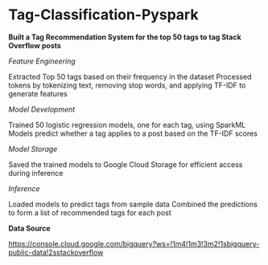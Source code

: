 # Tag-Classification-Pyspark


**Built a Tag Recommendation System for the top 50 tags to tag Stack Overflow posts**

*Feature Engineering*

Extracted Top 50 tags based on their frequency in the dataset
Processed tokens by tokenizing text, removing stop words, and applying TF-IDF to generate features

*Model Development*

Trained 50 logistic regression models, one for each tag, using SparkML
Models predict whether a tag applies to a post based on the TF-IDF scores

*Model Storage*

Saved the trained models to Google Cloud Storage for efficient access during inference

*Inference*

Loaded models to predict tags from sample data
Combined the predictions to form a list of recommended tags for each post


**Data Source**

https://console.cloud.google.com/bigquery?ws=!1m4!1m3!3m2!1sbigquery-public-data!2sstackoverflow
